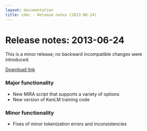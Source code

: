 ```yaml
---
layout: documentation
title: cdec - Release notes (2013-06-24)
---
```

# Release notes: 2013-06-24

This is a minor release; no backward incompatible changes were introduced.

[Download link](http://demo.clab.cs.cmu.edu/cdec/cdec-2013-06-24.tar.gz)

### Major functionality

 * New MIRA script that supports a variety of options
 * New version of KenLM training code

### Minor functionality

 * Fixes of minor tokenization errors and inconsistencies

